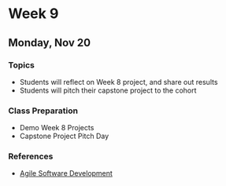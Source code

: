 # Week 9

## Monday, Nov 20

### Topics

- Students will reflect on Week 8 project, and share out results
- Students will pitch their capstone project to the cohort

### Class Preparation

- Demo Week 8 Projects
- Capstone Project Pitch Day

### References
- [Agile Software Development](https://wecancodeit.github.io/java-slides/agile/intro/#/)
